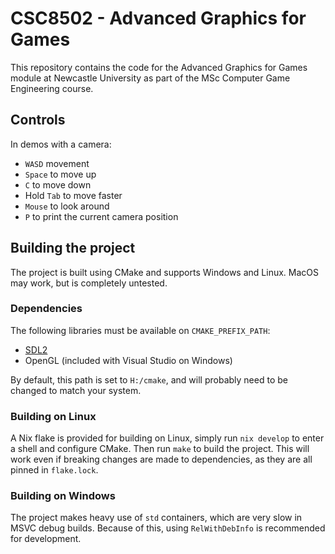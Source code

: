 # CSC8502 - Advanced Graphics for Games

This repository contains the code for the Advanced Graphics for Games module at Newcastle University as part of the MSc Computer Game Engineering course.

## Controls

In demos with a camera:
- `WASD` movement
- `Space` to move up
- `C` to move down
- Hold `Tab` to move faster
- `Mouse` to look around
- `P` to print the current camera position

## Building the project

The project is built using CMake and supports Windows and Linux. MacOS may work, but is completely untested.

### Dependencies

The following libraries must be available on `CMAKE_PREFIX_PATH`:
- [SDL2](https://github.com/libsdl-org/SDL)
- OpenGL (included with Visual Studio on Windows)

By default, this path is set to `H:/cmake`, and will probably need to be changed to match your system.

### Building on Linux

A Nix flake is provided for building on Linux, simply run `nix develop` to enter
a shell and configure CMake. Then run `make` to build the project. This will
work even if breaking changes are made to dependencies, as they are all pinned
in `flake.lock`.

### Building on Windows

The project makes heavy use of `std` containers, which are very slow in MSVC debug builds. Because of this, using `RelWithDebInfo` is recommended for development.